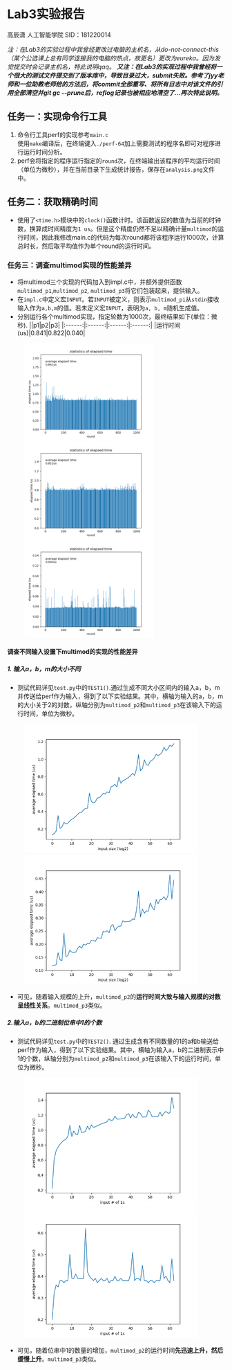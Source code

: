 # Lab3实验报告
高辰潇
人工智能学院
SID：181220014

*注：在Lab3的实验过程中我曾经更改过电脑的主机名，从do-not-connect-this（某个公选课上总有同学连接我的电脑的热点，故更名）更改为eureka。因为发觉提交时会记录主机名，特此说明qaq。*
***又注：在Lab3的实现过程中我曾经将一个很大的测试文件提交到了版本库中，导致目录过大，submit失败。参考了jyy老师和一位助教老师给的方法后，将commit全部重写、将所有日志中对该文件的引用全部清空并git gc --prune后，reflog记录也被相应地清空了...再次特此说明。***

## 任务一：实现命令行工具
1. 命令行工具perf的实现参考```main.c```  
   使用```make```编译后，在终端键入```./perf-64```加上需要测试的程序名即可对程序进行运行时间分析。
2. perf会将指定的程序运行指定的```round```次，在终端输出该程序的平均运行时间（单位为微秒），并在当前目录下生成统计报告，保存在```analysis.png```文件中。

## 任务二：获取精确时间
+ 使用了```<time.h>```模块中的```clock()```函数计时。该函数返回的数值为当前的时钟数，换算成时间精度为```1 us```。但是这个精度仍然不足以精确计量```multimod```的运行时间，因此我修改main.c的代码为每次round都将该程序运行1000次，计算总时长，然后取平均值作为单个round的运行时间。

### 任务三：调查multimod实现的性能差异
+ 将multimod三个实现的代码加入到impl.c中，并额外提供函数```multimod_p1```,```multimod_p2```, ```multimod_p3```将它们包装起来，提供输入。
+ 在```impl.c```中定义宏```INPUT```。若```INPUT```被定义，则表示```multimod_pi```从```stdin```接收输入作为```a,b,m```的值。若未定义宏```INPUT```，表明为```a, b, m```随机生成值。
+ 分别运行各个multimod实现，指定轮数为1000次，最终结果如下(单位：微秒).
    ||p1|p2|p3|
    |:------:|:------:|:------:|:------:|
    |运行时间(us)|0.841|0.822|0.040|
<figure class="third">
    <img src="analysis1.png" width="300"/>
    <img src="analysis2.png" width="300"/>
    <img src="analysis3.png" width="300"/>
</figure>

#### 调查不同输入设置下multimod的实现的性能差异
##### 1. 输入a，b，m的大小不同
+ 测试代码详见```test.py```中的```TEST1()```.通过生成不同大小区间内的输入a，b，m并传送给perf作为输入，得到了以下实验结果。其中，横轴为输入的a，b，m的大小关于2的对数，纵轴分别为```multimod_p2```和```multimod_p3```在该输入下的运行时间，单位为微秒。

<figure class="two">
    <img src="./elapsed_time_of_sizes1.png" width=400>
    <img src="./elapsed_time_of_sizes2.png" width=400>
</figure>

+ 可见，随着输入规模的上升，```multimod_p2```的**运行时间大致与输入规模的对数呈线性关系**。```multimod_p3```类似。

##### 2.输入a，b的二进制位串中1的个数
+ 测试代码详见```test.py```中的```TEST2()```. 通过生成含有不同数量的1的a和b输送给perf作为输入，得到了以下实验结果。其中，横轴为输入a，b的二进制表示中1的个数，纵轴分别为```multimod_p2```和```multimod_p3```在该输入下的运行时间，单位为微秒。

<figure class="two">
    <img src="elapsed_time_of_1number1.png" width=400>
    <img src="./elapsed_time_of_1number2.png" width=400>
</figure>

+ 可见，随着位串中1的数量的增加，```multimod_p2```的运行时间**先迅速上升，然后缓慢上升**。```multimod_p3```类似。